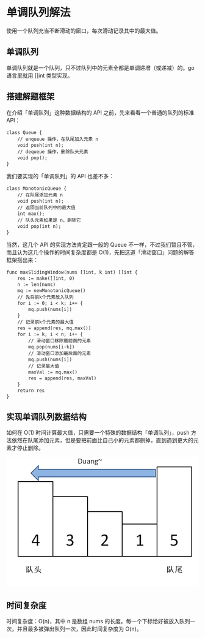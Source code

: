 # 单调队列解法

使用一个队列充当不断滑动的窗口，每次滑动记录其中的最大值。


## 单调队列

单调队列就是一个队列，只不过队列中的元素全都是单调递增（或递减）的。go语言里就用 []int 类型实现。

## 搭建解题框架

在介绍「单调队列」这种数据结构的 API 之前，先来看看一个普通的队列的标准 API：

```
class Queue {
    // enqueue 操作，在队尾加入元素 n
    void push(int n);
    // dequeue 操作，删除队头元素
    void pop();
}
```

我们要实现的「单调队列」的 API 也差不多：

```
class MonotonicQueue {
    // 在队尾添加元素 n
    void push(int n);
    // 返回当前队列中的最大值
    int max();
    // 队头元素如果是 n，删除它
    void pop(int n);
}
```

当然，这几个 API 的实现方法肯定跟一般的 Queue 不一样，不过我们暂且不管，而且认为这几个操作的时间复杂度都是 O(1)，先把这道「滑动窗口」问题的解答框架搭出来：

```
func maxSlidingWindow(nums []int, k int) []int {
	res := make([]int, 0)
	n := len(nums)
	mq := newMonotonicQueue()
	// 先将前k个元素放入队列
	for i := 0; i < k; i++ {
		mq.push(nums[i])
	}
	// 记录前k个元素的最大值  
	res = append(res, mq.max())
	for i := k; i < n; i++ {
	    // 滑动窗口移除最前面的元素
		mq.pop(nums[i-k])
		// 滑动窗口添加最后面的元素
		mq.push(nums[i])
		// 记录最大值
		maxVal := mq.max()
		res = append(res, maxVal)
	}
	return res
}
```

## 实现单调队列数据结构

如何在 O(1) 时间计算最大值，只需要一个特殊的数据结构「单调队列」，push 方法依然在队尾添加元素，但是要把前面比自己小的元素都删掉，直到遇到更大的元素才停止删除。

![](imgs/2.png)

## 时间复杂度

时间复杂度：O(n)，其中 n 是数组 nums 的长度。每一个下标恰好被放入队列一次，并且最多被弹出队列一次，因此时间复杂度为 O(n)。


